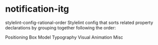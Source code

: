 # notification-itg
stylelint-config-rational-order
Stylelint config that sorts related property declarations by grouping together following the order:

Positioning
Box Model
Typography
Visual
Animation
Misc